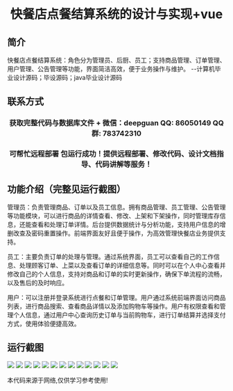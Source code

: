 <p><h1 align="center">快餐店点餐结算系统的设计与实现+vue</h1></p>

## 简介
快餐店点餐结算系统：角色分为管理员、后厨、员工；支持商品管理、订单管理、用户管理、公告管理等功能，界面简洁高效，便于业务操作与维护。    --计算机毕业设计源码；毕设源码；java毕业设计源码


## 联系方式
<p><h3 align="center">获取完整代码与数据库文件 + 微信：deepguan QQ: 86050149 QQ群: 783742310</h3></p>
<p><h3 align="center">可帮忙远程部署 包运行成功！提供远程部署、修改代码、设计文档指导、代码讲解等服务！</h3></p>

## 功能介绍（完整见运行截图）
管理员：负责管理商品、订单以及员工信息。拥有商品管理、员工管理、公告管理等功能模块，可以进行商品的详情查看、修改、上架和下架操作，同时管理库存信息，还能查看和处理订单详情。后台提供数据统计与分析功能，支持用户信息的增删改查及密码重置操作。前端界面友好且便于操作，为高效管理快餐店业务提供支持。

员工：主要负责订单的处理与管理。通过系统界面，员工可以查看自己的工作信息、处理顾客订单、上菜以及查看订单的详细信息等。同时可以在个人中心查看并修改自己的个人信息，支持对商品和订单的实时更新操作，确保下单流程的流畅，以及售后的及时响应。

用户：可以注册并登录系统进行点餐和订单管理。用户通过系统前端界面访问商品列表，进行商品搜索、查看商品详情以及添加购物车等操作。用户有权限查看和管理个人信息，通过用户中心查询历史订单与当前购物车，进行订单结算并选择支付方式，使用体验便捷高效。


## 运行截图
![](img/001.jpg)
![](img/002.jpg)
![](img/003.jpg)
![](img/004.jpg)
![](img/005.jpg)
![](img/006.jpg)
![](img/007.jpg)
![](img/008.jpg)
![](img/009.jpg)
![](img/010.jpg)
![](img/011.jpg)
![](img/012.jpg)
![](img/013.jpg)

<p>本代码来源于网络,仅供学习参考使用!</p>
